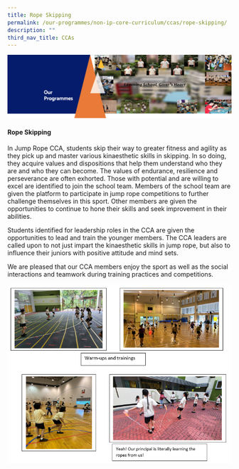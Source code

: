 ```yaml
---
title: Rope Skipping
permalink: /our-programmes/non-ip-core-curriculum/ccas/rope-skipping/
description: ""
third_nav_title: CCAs
---
```

<img src="/images/OurProgrammes1.png">
<h4><strong>Rope Skipping</strong></h4>
<p>In Jump Rope CCA, students skip their way to greater fitness and agility as they pick up and master various kinaesthetic skills in skipping. In so doing, they acquire values and dispositions that help them understand who they are and who they can become. The values of endurance, resilience and perseverance are often exhorted. Those with potential and are willing to excel are identified to join the school team. Members of the school team are given the platform to participate in jump rope competitions to further challenge themselves in this sport. Other members are given the opportunities to continue to hone their skills and seek improvement in their abilities.</p>
<p>Students identified for leadership roles in the CCA are given the opportunities to lead and train the younger members. The CCA leaders are called upon to not just impart the kinaesthetic skills in jump rope, but also to influence their juniors with positive attitude and mind sets.&nbsp;</p>
<p>We are pleased that our CCA members enjoy the sport as well as the social interactions and teamwork during training practices and competitions.</p>
<img src="/images/Rope%20Skipping.png">